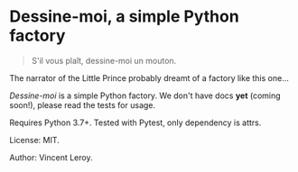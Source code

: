 # Dessine-moi, a simple Python factory

> S'il vous plaît, dessine-moi un mouton.

The narrator of the Little Prince probably dreamt of a factory like this one...

*Dessine-moi* is a simple Python factory. We don't have docs **yet** (coming soon!), please read the tests for usage.

Requires Python 3.7+. Tested with Pytest, only dependency is attrs.

License: MIT.

Author: Vincent Leroy.
